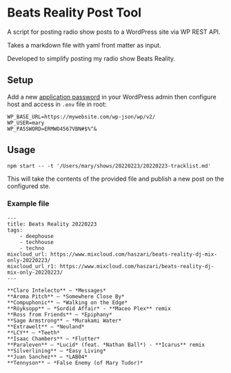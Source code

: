 # Beats Reality Post Tool

A script for posting radio show posts to a WordPress site via WP REST API.

Takes a markdown file with yaml front matter as input.

Developed to simplify posting my radio show Beats Reality.

## Setup
Add a new [application password](https://developer.wordpress.org/rest-api/reference/application-passwords/) in your WordPress admin then configure host and access in `.env` file in root:

```
WP_BASE_URL=https://mywebsite.com/wp-json/wp/v2/
WP_USER=mary
WP_PASSWORD=ERMWO4567VBN#$%^&
```

## Usage

```
npm start -- -t '/Users/mary/shows/20220223/20220223-tracklist.md'
```

This will take the contents of the provided file and publish a new post on the configured ste.

### Example file

```
---
title: Beats Reality 20220223
tags: 
    - deephouse
    - techhouse
    - techno
mixcloud_url: https://www.mixcloud.com/haszari/beats-reality-dj-mix-only-20220223/
mixcloud_url_r1: https://www.mixcloud.com/haszari/beats-reality-dj-mix-only-20220223/
---

**Claro Intelecto** – *Messages*
**Aroma Pitch** – *Somewhere Close By*
**Compuphonic** – *Walking on the Edge*
**Röyksopp** – *Sordid Affair* - **Maceo Plex** remix
**Ross from Friends** – *Epiphany*
**Sage Armstrong** – *Murakami Water*
**Extrawelt** – *Neuland*
**LCY** – *Teeth*
**Isaac Chambers** – *Flutter*
**Paraleven** – *Lucid* (feat. *Nathan Ball*) - **Icarus** remix
**Silverlining** – *Easy Living*
**Juan Sanchez** – *LAB04*
**Tennyson** – *False Enemy (of Mary Tudor)*
```